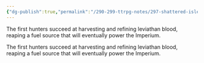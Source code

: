 ```yaml
---
{"dg-publish":true,"permalink":"/290-299-ttrpg-notes/297-shattered-isles/13-calendar/13-01-events/leviathan-blood/"}
---
```



The first hunters succeed at harvesting and refining leviathan blood, reaping a fuel source that will eventually power the Imperium.

<span 
	  class='ob-timelines' 
	  data-date='156-3-47-00' 
	  data-title="Leviathan Harvesting"
	  data-class='cyan'> 
	The first hunters succeed at harvesting and refining leviathan blood, reaping a fuel source that will eventually power the Imperium.
</span>
